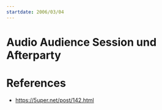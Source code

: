 ```yaml
---
startdate: 2006/03/04
---
```

# Audio Audience Session und Afterparty

# References
* https://5uper.net/post/142.html
